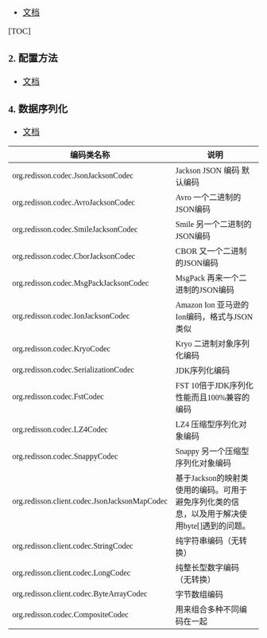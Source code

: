<span  style="font-family: Simsun,serif; font-size: 17px; ">

- [文档](https://github.com/redisson/redisson/wiki/1.-%E6%A6%82%E8%BF%B0)

[TOC]

### 2. 配置方法

- [文档](https://github.com/redisson/redisson/wiki/2.-%E9%85%8D%E7%BD%AE%E6%96%B9%E6%B3%95#26-%E5%8D%95redis%E8%8A%82%E7%82%B9%E6%A8%A1%E5%BC%8F)

### 4. 数据序列化

- [文档](https://github.com/redisson/redisson/wiki/4.-%E6%95%B0%E6%8D%AE%E5%BA%8F%E5%88%97%E5%8C%96)

编码类名称 | 说明
---|---
| org.redisson.codec.JsonJacksonCodec |	Jackson JSON 编码 默认编码 |
| org.redisson.codec.AvroJacksonCodec |	Avro 一个二进制的JSON编码 |
| org.redisson.codec.SmileJacksonCodec |	Smile 另一个二进制的JSON编码 |
| org.redisson.codec.CborJacksonCodec |	CBOR 又一个二进制的JSON编码 |
| org.redisson.codec.MsgPackJacksonCodec |	MsgPack 再来一个二进制的JSON编码 |
| org.redisson.codec.IonJacksonCodec |	Amazon Ion 亚马逊的Ion编码，格式与JSON类似 |
| org.redisson.codec.KryoCodec |	Kryo 二进制对象序列化编码 |
| org.redisson.codec.SerializationCodec |	JDK序列化编码 |
| org.redisson.codec.FstCodec |	FST 10倍于JDK序列化性能而且100%兼容的编码 |
| org.redisson.codec.LZ4Codec |	LZ4 压缩型序列化对象编码 |
| org.redisson.codec.SnappyCodec |	Snappy 另一个压缩型序列化对象编码 |
| org.redisson.client.codec.JsonJacksonMapCodec |	基于Jackson的映射类使用的编码。可用于避免序列化类的信息，以及用于解决使用byte[]遇到的问题。 |
| org.redisson.client.codec.StringCodec |	纯字符串编码（无转换） |
| org.redisson.client.codec.LongCodec |	纯整长型数字编码（无转换） |
| org.redisson.client.codec.ByteArrayCodec |	字节数组编码 |
| org.redisson.codec.CompositeCodec |	用来组合多种不同编码在一起 |



</span>